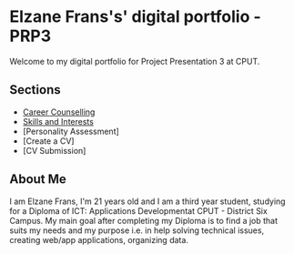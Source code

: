 
# ____Elzane Frans's' digital portfolio - PRP3____

Welcome to my digital portfolio for Project Presentation 3 at CPUT.

## Sections
- [Career Counselling](career-counselling.md)
- [Skills and Interests](skills-interest.md)
- [Personality Assessment]
- [Create a CV]
- [CV Submission]
 
## About Me

I am Elzane Frans, I'm 21 years old and I am a third year student, studying for a Diploma of ICT: Applications Developmentat CPUT - District Six Campus. My main goal after completing my Diploma is to find a job that suits my needs and my purpose i.e. in help solving technical issues, creating web/app applications, organizing data.
